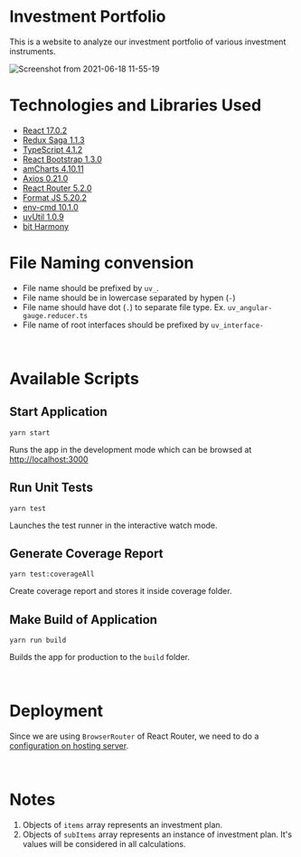 # Investment Portfolio
This is a website to analyze our investment portfolio of various investment instruments.

![Screenshot from 2021-06-18 11-55-19](https://user-images.githubusercontent.com/5191208/122516668-ac224e80-d02c-11eb-8e9d-560bda63256d.png)


# Technologies and Libraries Used

* [React 17.0.2](https://reactjs.org/)
* [Redux Saga 1.1.3](https://redux-saga.js.org/)
* [TypeScript 4.1.2](https://www.typescriptlang.org/)
* [React Bootstrap 1.3.0](https://react-bootstrap.github.io/)
* [amCharts 4.10.11](https://www.amcharts.com/)
* [Axios 0.21.0](https://github.com/axios/axios)
* [React Router 5.2.0](https://reactrouter.com/web/guides/quick-start)
* [Format JS 5.20.2](https://formatjs.io)
* [env-cmd 10.1.0](https://github.com/toddbluhm/env-cmd)
* [uvUtil 1.0.9](https://github.com/yuvi1422/npm-uv-util)
* [bit Harmony](https://bit.dev/)

# File Naming convension

* File name should be prefixed by `uv_`.
* File name should be in lowercase separated by hypen (`-`)
* File name should have dot (`.`) to separate file type. Ex. `uv_angular-gauge.reducer.ts`
* File name of root interfaces should be prefixed by `uv_interface-`

<br />

# Available Scripts

## Start Application

```
yarn start
```
Runs the app in the development mode which can be browsed at [http://localhost:3000](http://localhost:3000)


## Run Unit Tests

```
yarn test
```
Launches the test runner in the interactive watch mode.<br />


## Generate Coverage Report

```
yarn test:coverageAll
```
Create coverage report and stores it inside coverage folder.<br />


## Make Build of Application

```
yarn run build
```
Builds the app for production to the `build` folder.<br />


<br />


# Deployment

Since we are using `BrowserRouter` of React Router, we need to do a [configuration on hosting server](https://create-react-app.dev/docs/deployment/#serving-apps-with-client-side-routing).


<br />


# Notes
1. Objects of `items` array represents an investment plan.
2. Objects of `subItems` array represents an instance of investment plan. It's values will be considered in all calculations.
